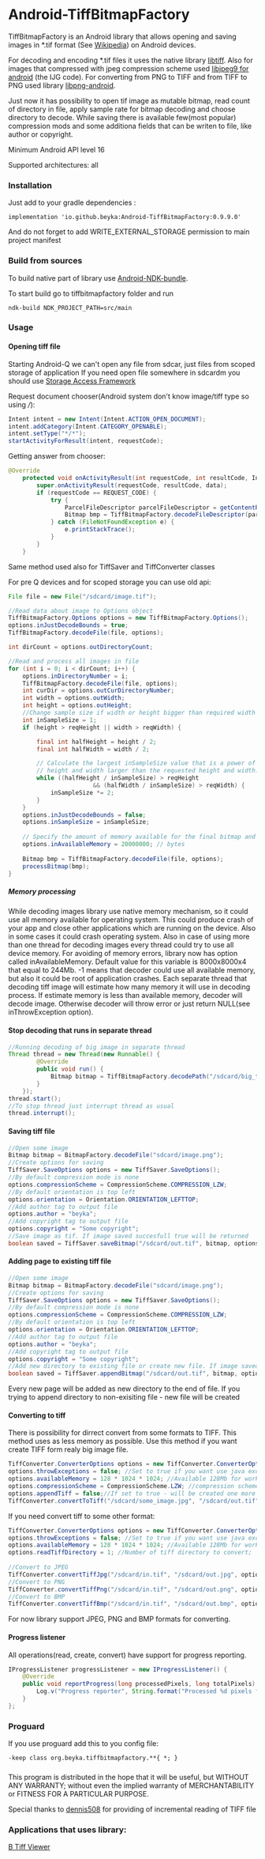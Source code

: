 # Android-TiffBitmapFactory
TiffBitmapFactory is an Android library that allows opening and saving images in *.tif format (See [Wikipedia](https://en.wikipedia.org/wiki/Tagged_Image_File_Format)) on Android devices.

For decoding and encoding *.tif files it uses the native library [libtiff](https://github.com/dumganhar/libtiff). Also for images that compressed with jpeg compression scheme used [libjpeg9 for android](https://github.com/Suvitruf/libjpeg-version-9-android) (the IJG code). For converting from PNG to TIFF and from TIFF to PNG used library [libpng-android](https://github.com/julienr/libpng-android).

Just now it has possibility to open tif image as mutable bitmap, read count of directory in file, apply sample rate for bitmap decoding and choose directory to decode.
While saving there is available few(most popular) compression mods and some additiona fields that can be writen to file, like author or copyright.

Minimum Android API level 16

Supported architectures: all

### Installation
Just add to your gradle dependencies :
```
implementation 'io.github.beyka:Android-TiffBitmapFactory:0.9.9.0'
```
And do not forget to add WRITE_EXTERNAL_STORAGE permission to main project manifest

### Build from sources
To build native part of library use [Android-NDK-bundle](https://developer.android.com/tools/sdk/ndk/index.html).
<p>To start build go to tiffbitmapfactory folder and run</p>

``` Gradle
ndk-build NDK_PROJECT_PATH=src/main
```

### Usage
#### Opening tiff file
Starting Android-Q we can't open any file from sdcar, just files from scoped storage of application
If you need open file somewhere in sdcardm you should use [Storage Access Framework](https://android-doc.github.io/guide/topics/providers/document-provider.html)

Request document chooser(Android system don't know image/tiff type so using */*):
```Java
Intent intent = new Intent(Intent.ACTION_OPEN_DOCUMENT);
intent.addCategory(Intent.CATEGORY_OPENABLE);
intent.setType("*/*");
startActivityForResult(intent, requestCode);
```
Getting answer from chooser:
```Java
@Override
    protected void onActivityResult(int requestCode, int resultCode, Intent data) {
        super.onActivityResult(requestCode, resultCode, data);
        if (requestCode == REQUEST_CODE) {
            try {
                ParcelFileDescriptor parcelFileDescriptor = getContentResolver().openFileDescriptor(data.getData(), "r");
                Bitmap bmp = TiffBitmapFactory.decodeFileDescriptor(parcelFileDescriptor.getFd());
            } catch (FileNotFoundException e) {
                e.printStackTrace();
            }
        }
    }
```
Same method used also for TiffSaver and TiffConverter classes

For pre Q devices and for scoped storage you can use old api:
```Java
File file = new File("/sdcard/image.tif");

//Read data about image to Options object
TiffBitmapFactory.Options options = new TiffBitmapFactory.Options();
options.inJustDecodeBounds = true;
TiffBitmapFactory.decodeFile(file, options);

int dirCount = options.outDirectoryCount;

//Read and process all images in file
for (int i = 0; i < dirCount; i++) {
    options.inDirectoryNumber = i;
    TiffBitmapFactory.decodeFile(file, options);
    int curDir = options.outCurDirectoryNumber;
    int width = options.outWidth;
    int height = options.outHeight;
    //Change sample size if width or height bigger than required width or height
    int inSampleSize = 1;
    if (height > reqHeight || width > reqWidth) {

        final int halfHeight = height / 2;
        final int halfWidth = width / 2;

        // Calculate the largest inSampleSize value that is a power of 2 and keeps both
        // height and width larger than the requested height and width.
        while ((halfHeight / inSampleSize) > reqHeight
                        && (halfWidth / inSampleSize) > reqWidth) {
            inSampleSize *= 2;
        }
    }
    options.inJustDecodeBounds = false;
    options.inSampleSize = inSampleSize;
    
    // Specify the amount of memory available for the final bitmap and temporary storage.
    options.inAvailableMemory = 20000000; // bytes
    
    Bitmap bmp = TiffBitmapFactory.decodeFile(file, options);
    processBitmap(bmp);
}
```

##### Memory processing
While decoding images library use native memory mechanism, so it could use all memory available for operating system. This could produce crash of your app and close other applications which are running on the device. Also in some cases it could crash operating system. 
Also in case of using more than one thread for decoding images every thread could try to use all device memory.
For avoiding of memory errors, library now has option called inAvailableMemory. Default value for this variable is 8000x8000x4 that equal to 244Mb. -1 means that decoder could use all available memory, but also it could be root of application crashes. Each separate thread that decoding tiff image will estimate how many memory it will use in decoding process. If estimate memory is less than available memory, decoder will decode image. Otherwise decoder will throw error or just return NULL(see inThrowException option).


#### Stop decoding that runs in separate thread
```Java
//Running decoding of big image in separate thread
Thread thread = new Thread(new Runnable() {
        @Override
        public void run() {
            Bitmap bitmap = TiffBitmapFactory.decodePath("/sdcard/big_tiff_image.tif");
        }
    });
thread.start();
//To stop thread just interrupt thread as usual
thread.interrupt();
```

#### Saving tiff file
```Java
//Open some image
Bitmap bitmap = BitmapFactory.decodeFile("sdcard/image.png");
//Create options for saving
TiffSaver.SaveOptions options = new TiffSaver.SaveOptions();
//By default compression mode is none
options.compressionScheme = CompressionScheme.COMPRESSION_LZW;
//By default orientation is top left
options.orientation = Orientation.ORIENTATION_LEFTTOP;
//Add author tag to output file
options.author = "beyka";
//Add copyright tag to output file
options.copyright = "Some copyright";
//Save image as tif. If image saved succesfull true will be returned
boolean saved = TiffSaver.saveBitmap("/sdcard/out.tif", bitmap, options);
```

#### Adding page to existing tiff file
```Java
//Open some image
Bitmap bitmap = BitmapFactory.decodeFile("sdcard/image.png");
//Create options for saving
TiffSaver.SaveOptions options = new TiffSaver.SaveOptions();
//By default compression mode is none
options.compressionScheme = CompressionScheme.COMPRESSION_LZW;
//By default orientation is top left
options.orientation = Orientation.ORIENTATION_LEFTTOP;
//Add author tag to output file
options.author = "beyka";
//Add copyright tag to output file
options.copyright = "Some copyright";
//Add new directory to existing file or create new file. If image saved succesfull true will be returned
boolean saved = TiffSaver.appendBitmap("/sdcard/out.tif", bitmap, options);
```
Every new page will be added as new directory to the end of file. If you trying to append directory to non-exisiting file - new file will be created


#### Converting to tiff
There is possibility for dirrect convert from some formats to TIFF. This method uses as less memory as possible. Use this method if you want create TIFF form realy big image file.
```Java
TiffConverter.ConverterOptions options = new TiffConverter.ConverterOptions();
options.throwExceptions = false; //Set to true if you want use java exception mechanism;
options.availableMemory = 128 * 1024 * 1024; //Available 128Mb for work;
options.compressionScheme = CompressionScheme.LZW; //compression scheme for tiff
options.appendTiff = false;//If set to true - will be created one more tiff directory, otherwise file will be overwritten
TiffConverter.convertToTiff("/sdcard/some_image.jpg", "/sdcard/out.tif", options, progressListener);
```

If you need convert tiff to some other format:
```Java
TiffConverter.ConverterOptions options = new TiffConverter.ConverterOptions();
options.throwExceptions = false; //Set to true if you want use java exception mechanism;
options.availableMemory = 128 * 1024 * 1024; //Available 128Mb for work;
options.readTiffDirectory = 1; //Number of tiff directory to convert;
        
//Convert to JPEG
TiffConverter.convertTiffJpg("/sdcard/in.tif", "/sdcard/out.jpg", options, progressListener);
//Convert to PNG
TiffConverter.convertTiffPng("/sdcard/in.tif", "/sdcard/out.png", options, progressListener);
//Convert to BMP
TiffConverter.convertTiffBmp("/sdcard/in.tif", "/sdcard/out.bmp", options, progressListener);
```
For now library support JPEG, PNG and BMP formats for converting.


#### Progress listener
All operations(read, create, convert) have support for progress reporting.
```Java
IProgressListener progressListener = new IProgressListener() {
    @Override
    public void reportProgress(long processedPixels, long totalPixels) {
        Log.v("Progress reporter", String.format("Processed %d pixels from %d", processedPixels, totalPixels);
    }
};
```

### Proguard
If you use proguard add this to you config file:
```Gradle
-keep class org.beyka.tiffbitmapfactory.**{ *; }
```

### 
This program is distributed in the hope that it will be useful,
but WITHOUT ANY WARRANTY; without even the implied warranty of
MERCHANTABILITY or FITNESS FOR A PARTICULAR PURPOSE.

Special thanks to [dennis508](https://github.com/dennis508)    for providing of incremental reading of TIFF file


### Applications that uses library:
[B Tiff Viewer](https://play.google.com/store/apps/details?id=com.beyka.btiffviewer)

